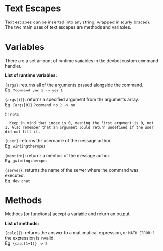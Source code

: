 # Text Escapes
Text escapes can be inserted into any string, wrapped in {curly braces}. The two main uses of text escapes are methods and variables.

# Variables
There are a set amount of runtime variables in the devbot custom command handler.

**List of runtime variables:**

`{args}`: returns all of the arguments passed alongside the command.  
Eg. `?command yes 1 -> yes 1`

`{args[i]}`: returns a specified argument from the arguments array.  
Eg. `{args[0]}` `?command no 2 -> no`

!!! note
      
      Keep in mind that index is 0, meaning the first argument is 0, not 1. Also remember that an argument could return undefined if the user did not fill it.

`{user}`: returns the username of the message author.  
Eg. `windingtheropes`

`{mention}`: returns a mention of the message author.  
Eg. `@windingtheropes`

`{server}`: returns the name of the server where the command was executed.  
Eg. `dev chat`

# Methods
Methods [or functions] accept a variable and return an output.

**List of methods:**

`{calc()}`: returns the answer to a mathmatical expression, or `MATH ERROR` if the expression is invalid.  
Eg. `{calc(1+1)} -> 2`

